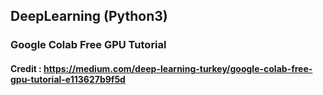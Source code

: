 ## DeepLearning (Python3) 

### Google Colab Free GPU Tutorial
#### Credit : https://medium.com/deep-learning-turkey/google-colab-free-gpu-tutorial-e113627b9f5d



